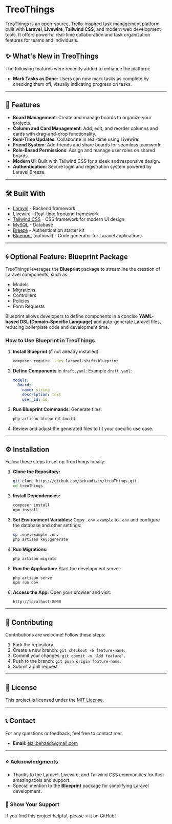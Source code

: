 # TreoThings

TreoThings is an open-source, Trello-inspired task management platform built with **Laravel**, **Livewire**, **Tailwind CSS**, and modern web development tools. It offers powerful real-time collaboration and task organization features for teams and individuals.

## ✨ What's New in TreoThings

The following features were recently added to enhance the platform:
- **Mark Tasks as Done**: Users can now mark tasks as complete by checking them off, visually indicating progress on tasks.

---

## 🚀 Features

- **Board Management**: Create and manage boards to organize your projects.
- **Column and Card Management**: Add, edit, and reorder columns and cards with drag-and-drop functionality.
- **Real-Time Updates**: Collaborate in real-time using Livewire.
- **Friend System**: Add friends and share boards for seamless teamwork.
- **Role-Based Permissions**: Assign and manage user roles on shared boards.
- **Modern UI**: Built with Tailwind CSS for a sleek and responsive design.
- **Authentication**: Secure login and registration system powered by Laravel Breeze.

---

## 🛠️ Built With

- [Laravel](https://laravel.com/) - Backend framework
- [Livewire](https://livewire.dev/) - Real-time frontend framework
- [Tailwind CSS](https://tailwindcss.com/) - CSS framework for modern UI design
- [MySQL](https://www.mysql.com/) - Database
- [Breeze](https://laravel.com/docs/11.x/starter-kits#laravel-breeze) - Authentication starter kit
- [Blueprint](https://github.com/laravel-shift/blueprint) (optional) - Code generator for Laravel applications

---

## 🌀 Optional Feature: Blueprint Package

TreoThings leverages the **Blueprint** package to streamline the creation of Laravel components, such as:

- Models
- Migrations
- Controllers
- Policies
- Form Requests

Blueprint allows developers to define components in a concise **YAML-based DSL (Domain-Specific Language)** and auto-generate Laravel files, reducing boilerplate code and development time.

### How to Use Blueprint in TreoThings

1. **Install Blueprint** (if not already installed):
   ```bash
   composer require --dev laravel-shift/blueprint
   ```

2. **Define Components** in `draft.yaml`:
   Example `draft.yaml`:
   ```yaml
   models:
     Board:
       name: string
       description: text
       user_id: id
   ```

3. **Run Blueprint Commands**:
   Generate files:
   ```bash
   php artisan blueprint:build
   ```

4. Review and adjust the generated files to fit your specific use case.

---

## ⚙️ Installation

Follow these steps to set up TreoThings locally:

1. **Clone the Repository:**
   ```bash
   git clone https://github.com/behzadiziy/treoThings.git
   cd treoThings
   ```

2. **Install Dependencies:**
   ```bash
   composer install
   npm install
   ```

3. **Set Environment Variables:**
   Copy `.env.example` to `.env` and configure the database and other settings:
   ```bash
   cp .env.example .env
   php artisan key:generate
   ```

4. **Run Migrations:**
   ```bash
   php artisan migrate
   ```

5. **Run the Application:**
   Start the development server:
   ```bash
   php artisan serve
   npm run dev
   ```

6. **Access the App:**
   Open your browser and visit:
   ```
   http://localhost:8000
   ```

---

## 🤝 Contributing

Contributions are welcome! Follow these steps:

1. Fork the repository.
2. Create a new branch: `git checkout -b feature-name`.
3. Commit your changes: `git commit -m 'Add feature'`.
4. Push to the branch: `git push origin feature-name`.
5. Submit a pull request.

---

## 📜 License

This project is licensed under the [MIT License](LICENSE).

---

## 📞 Contact
For any questions or feedback, feel free to contact me:
- **Email**: eizi.behzad@gmail.com

---




### ⭐ Acknowledgments

- Thanks to the Laravel, Livewire, and Tailwind CSS communities for their amazing tools and support.
- Special mention to the **Blueprint** package for simplifying Laravel development.

### 🌟 Show Your Support

If you find this project helpful, please ⭐ it on GitHub!
